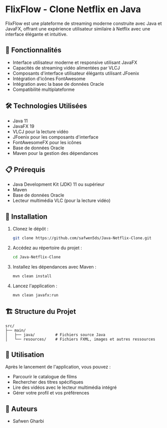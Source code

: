 # FlixFlow - Clone Netflix en Java

FlixFlow est une plateforme de streaming moderne construite avec Java et JavaFX, offrant une expérience utilisateur similaire à Netflix avec une interface élégante et intuitive.

## 🚀 Fonctionnalités

- Interface utilisateur moderne et responsive utilisant JavaFX
- Capacités de streaming vidéo alimentées par VLCJ
- Composants d'interface utilisateur élégants utilisant JFoenix
- Intégration d'icônes FontAwesome
- Intégration avec la base de données Oracle
- Compatibilité multiplateforme

## 🛠️ Technologies Utilisées

- Java 11
- JavaFX 19
- VLCJ pour la lecture vidéo
- JFoenix pour les composants d'interface
- FontAwesomeFX pour les icônes
- Base de données Oracle
- Maven pour la gestion des dépendances

## 📋 Prérequis

- Java Development Kit (JDK) 11 ou supérieur
- Maven
- Base de données Oracle
- Lecteur multimédia VLC (pour la lecture vidéo)

## 🔧 Installation

1. Clonez le dépôt :
   ```bash
   git clone https://github.com/safwen5ds/Java-Netflix-Clone.git
   ```

2. Accédez au répertoire du projet :
   ```bash
   cd Java-Netflix-Clone
   ```

3. Installez les dépendances avec Maven :
   ```bash
   mvn clean install
   ```

4. Lancez l'application :
   ```bash
   mvn clean javafx:run
   ```

## 🏗️ Structure du Projet

```
src/
├── main/
│   ├── java/         # Fichiers source Java
│   └── resources/    # Fichiers FXML, images et autres ressources
```

## 🎯 Utilisation

Après le lancement de l'application, vous pouvez :
- Parcourir le catalogue de films
- Rechercher des titres spécifiques
- Lire des vidéos avec le lecteur multimédia intégré
- Gérer votre profil et vos préférences

## 👥 Auteurs

- Safwen Gharbi
